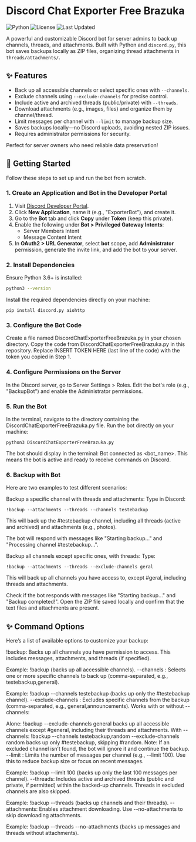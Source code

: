 # Discord Chat Exporter Free Brazuka

![Python](https://img.shields.io/badge/Python-3.6%2B-blue)
![License](https://img.shields.io/badge/License-MIT-green)
![Last Updated](https://img.shields.io/badge/Last%20Updated-May%202025-orange)

A powerful and customizable Discord bot for server admins to back up channels, threads, and attachments. Built with Python and `discord.py`, this bot saves backups locally as ZIP files, organizing thread attachments in `threads/attachments/`.

## ✨ Features

- Back up all accessible channels or select specific ones with `--channels`.
- Exclude channels using `--exclude-channels` for precise control.
- Include active and archived threads (public/private) with `--threads`.
- Download attachments (e.g., images, files) and organize them by channel/thread.
- Limit messages per channel with `--limit` to manage backup size.
- Saves backups locally—no Discord uploads, avoiding nested ZIP issues.
- Requires administrator permissions for security.

Perfect for server owners who need reliable data preservation!

## 🚀 Getting Started

Follow these steps to set up and run the bot from scratch.

### 1. Create an Application and Bot in the Developer Portal

1. Visit [Discord Developer Portal](https://discord.com/developers/applications).
2. Click **New Application**, name it (e.g., "ExporterBot"), and create it.
3. Go to the **Bot** tab and click **Copy** under **Token** (keep this private).
4. Enable the following under **Bot > Privileged Gateway Intents**:
   - Server Members Intent
   - Message Content Intent
5. In **OAuth2 > URL Generator**, select **bot** scope, add **Administrator** permission, generate the invite link, and add the bot to your server.

### 2. Install Dependencies

Ensure Python 3.6+ is installed:

```bash
python3 --version
```

Install the required dependencies directly on your machine:
```
pip install discord.py aiohttp
```


### 3. Configure the Bot Code

Create a file named DiscordChatExporterFreeBrazuka.py in your chosen directory.
Copy the code from DiscordChatExporterFreeBrazuka.py in this repository.
Replace INSERT TOKEN HERE (last line of the code) with the token you copied in Step 1.

### 4. Configure Permissions on the Server

In the Discord server, go to Server Settings > Roles.
Edit the bot's role (e.g., "BackupBot") and enable the Administrator permissions.

### 5. Run the Bot

In the terminal, navigate to the directory containing the DiscordChatExporterFreeBrazuka.py file.
Run the bot directly on your machine:
```
python3 DiscordChatExporterFreeBrazuka.py
```
 
The bot should display in the terminal: Bot connected as <bot_name>. This means the bot is active and ready to receive commands on Discord.

### 6. Backup with Bot

Here are two examples to test different scenarios:

Backup a specific channel with threads and attachments: Type in Discord:
```
!backup --attachments --threads --channels testebackup
```
This will back up the #testebackup channel, including all threads (active and archived) and attachments (e.g., photos).

The bot will respond with messages like "Starting backup..." and "Processing channel #testebackup...".

Backup all channels except specific ones, with threads: Type:
```
!backup --attachments --threads --exclude-channels geral
```
This will back up all channels you have access to, except #geral, including threads and attachments.

Check if the bot responds with messages like "Starting backup..." and "Backup completed!".
Open the ZIP file saved locally and confirm that the text files and attachments are present.



## ✨ Command Options

Here’s a list of available options to customize your backup:

!backup: Backs up all channels you have permission to access. This includes messages, attachments, and threads (if specified).

Example: !backup (backs up all accessible channels).
--channels <name>: Selects one or more specific channels to back up (comma-separated, e.g., testebackup,general).

Example: !backup --channels testebackup (backs up only the #testebackup channel).
--exclude-channels <name>: Excludes specific channels from the backup (comma-separated, e.g., general,announcements). Works with or without --channels:

Alone: !backup --exclude-channels general backs up all accessible channels except #general, including their threads and attachments.
With --channels: !backup --channels testebackup,random --exclude-channels random backs up only #testebackup, skipping #random.
Note: If an excluded channel isn’t found, the bot will ignore it and continue the backup.
--limit <number>: Limits the number of messages per channel (e.g., --limit 100). Use this to reduce backup size or focus on recent messages.

Example: !backup --limit 100 (backs up only the last 100 messages per channel).
--threads: Includes active and archived threads (public and private, if permitted) within the backed-up channels. Threads in excluded channels are also skipped.

Example: !backup --threads (backs up channels and their threads).
--attachments: Enables attachment downloading. Use --no-attachments to skip downloading attachments.

Example: !backup --threads --no-attachments (backs up messages and threads without attachments).
